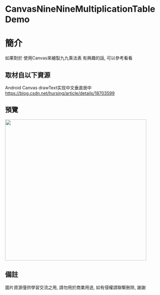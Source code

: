 # CanvasNineNineMultiplicationTableDemo

簡介
==================================
如果對於 使用Canvas來繪製九九乘法表 有興趣的話, 可以參考看看                                   

取材自以下資源
--------
Android Canvas drawText实现中文垂直居中
https://blog.csdn.net/hursing/article/details/18703599
                          
預覽
--------
<p align="left">
  <img src="https://i.imgur.com/gVAcwfx.jpg" width="460"/>
</p> 

備註
--------
圖片資源僅供學習交流之用, 請勿用於商業用途, 如有侵權請聯繫刪除, 謝謝
